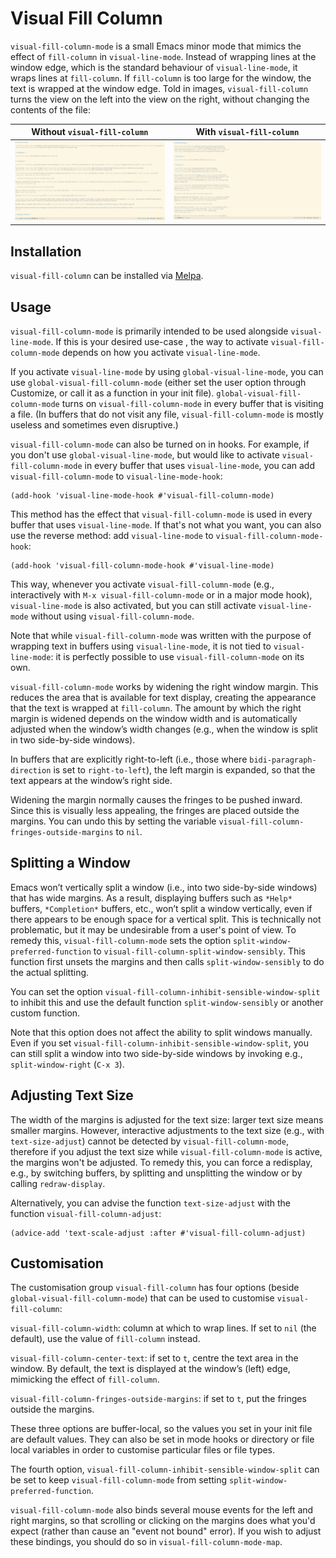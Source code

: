 # Visual Fill Column #

`visual-fill-column-mode` is a small Emacs minor mode that mimics the effect of `fill-column` in `visual-line-mode`. Instead of wrapping lines at the window edge, which is the standard behaviour of `visual-line-mode`, it wraps lines at `fill-column`. If `fill-column` is too large for the window, the text is wrapped at the window edge. Told in images, `visual-fill-column` turns the view on the left into the view on the right, without changing the contents of the file:

 Without `visual-fill-column`     | With `visual-fill-column`
--------------------------------- | -------------------------------
 ![screenshot before](before.png) | ![screenshot after](after.png)


## Installation ##

`visual-fill-column` can be installed via [Melpa](http://melpa.org).


## Usage ##

`visual-fill-column-mode` is primarily intended to be used alongside `visual-line-mode`. If this is your desired use-case , the way to activate `visual-fill-column-mode` depends on how you activate `visual-line-mode`.

If you activate `visual-line-mode` by using `global-visual-line-mode`, you can use `global-visual-fill-column-mode` (either set the user option through Customize, or call it as a function in your init file). `global-visual-fill-column-mode` turns on `visual-fill-column-mode` in every buffer that is visiting a file. (In buffers that do not visit any file, `visual-fill-column-mode` is mostly useless and sometimes even disruptive.)

`visual-fill-column-mode` can also be turned on in hooks. For example, if you don't use `global-visual-line-mode`, but would like to activate `visual-fill-column-mode` in every buffer that uses `visual-line-mode`, you can add `visual-fill-column-mode` to `visual-line-mode-hook`:

    (add-hook 'visual-line-mode-hook #'visual-fill-column-mode)

This method has the effect that `visual-fill-column-mode` is used in every buffer that uses `visual-line-mode`. If that's not what you want, you can also use the reverse method: add `visual-line-mode` to `visual-fill-column-mode-hook`:

    (add-hook 'visual-fill-column-mode-hook #'visual-line-mode)

This way, whenever you activate `visual-fill-column-mode` (e.g., interactively with `M-x visual-fill-column-mode` or in a major mode hook), `visual-line-mode` is also activated, but you can still activate `visual-line-mode` without using `visual-fill-column-mode`.

Note that while `visual-fill-column-mode` was written with the purpose of wrapping text in buffers using `visual-line-mode`, it is not tied to  `visual-line-mode`: it is perfectly possible to use `visual-fill-column-mode` on its own.

`visual-fill-column-mode` works by widening the right window margin. This reduces the area that is available for text display, creating the appearance that the text is wrapped at `fill-column`. The amount by which the right margin is widened depends on the window width and is automatically adjusted when the window’s width changes (e.g., when the window is split in two side-by-side windows).

In buffers that are explicitly right-to-left (i.e., those where `bidi-paragraph-direction` is set to `right-to-left`), the left margin is expanded, so that the text appears at the window’s right side.

Widening the margin normally causes the fringes to be pushed inward. Since this is visually less appealing, the fringes are placed outside the margins. You can undo this by setting the variable `visual-fill-column-fringes-outside-margins` to `nil`.


## Splitting a Window ##

Emacs won’t vertically split a window (i.e., into two side-by-side windows) that has wide margins. As a result, displaying buffers such as `*Help*` buffers, `*Completion*` buffers, etc., won’t split a window vertically, even if there appears to be enough space for a vertical split. This is technically not problematic, but it may be undesirable from a user's point of view. To remedy this, `visual-fill-column-mode` sets the option `split-window-preferred-function` to `visual-fill-column-split-window-sensibly`. This function first unsets the margins and then calls `split-window-sensibly` to do the actual splitting.

You can set the option `visual-fill-column-inhibit-sensible-window-split` to inhibit this and use the default function `split-window-sensibly` or another custom function.

Note that this option does not affect the ability to split windows manually. Even if you set `visual-fill-column-inhibit-sensible-window-split`, you can still split a window into two side-by-side windows by invoking e.g., `split-window-right` (`C-x 3`).


## Adjusting Text Size ##

The width of the margins is adjusted for the text size: larger text size means smaller margins. However, interactive adjustments to the text size (e.g., with `text-size-adjust`) cannot be detected by `visual-fill-column-mode`, therefore if you adjust the text size while `visual-fill-column-mode` is active, the margins won't be adjusted. To remedy this, you can force a redisplay, e.g., by switching buffers, by splitting and unsplitting the window or by calling `redraw-display`.

Alternatively, you can advise the function `text-size-adjust` with the function `visual-fill-column-adjust`:

    (advice-add 'text-scale-adjust :after #'visual-fill-column-adjust)


## Customisation ##

The customisation group `visual-fill-column` has four options (beside `global-visual-fill-column-mode`) that can be used to customise `visual-fill-column`:

`visual-fill-column-width`: column at which to wrap lines. If set to `nil` (the default), use the value of `fill-column` instead.

`visual-fill-column-center-text`: if set to `t`, centre the text area in the window. By default, the text is displayed at the window’s (left) edge, mimicking the effect of `fill-column`.

`visual-fill-column-fringes-outside-margins`: if set to `t`, put the fringes outside the margins.

These three options are buffer-local, so the values you set in your init file are default values. They can also be set in mode hooks or directory or file local variables in order to customise particular files or file types.

The fourth option, `visual-fill-column-inhibit-sensible-window-split` can be set to keep `visual-fill-column-mode` from setting `split-window-preferred-function`.

`visual-fill-column-mode` also binds several mouse events for the left and right margins, so that scrolling or clicking on the margins does what you'd expect (rather than cause an "event not bound" error). If you wish to adjust these bindings, you should do so in `visual-fill-column-mode-map`.
